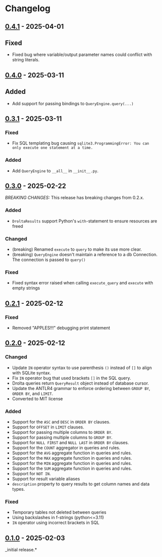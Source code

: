 # Changelog

## [0.4.1] - 2025-04-01

## Fixed

- Fixed bug where variable/output parameter names could conflict with string literals.

## [0.4.0] - 2025-03-11

## Added

- Add support for passing bindings to `QueryEngine.query(...)`

## [0.3.1] - 2025-03-11

### Fixed

- Fix SQL templating bug causing `sqlite3.ProgrammingError: You can only execute one statement at a time.`

### Added

- Add `QueryEngine` to `__all__` in  `__init__.py`.

## [0.3.0] - 2025-02-22

*BREAKING CHANGES:* This release has breaking changes from 0.2.x.

### Added

- `DroltaResults` support Python's `with`-statement to ensure resources are freed

### Changed

- (breaking) Renamed `execute` to `query` to make its use more clear.
- (breaking) `QueryEngine` doesn't maintain a reference to a db Connection. The connection is passed to `query()`

### Fixed

- Fixed syntax error raised when calling `execute_query` and `execute` with empty strings

## [0.2.1] - 2025-02-12

### Fixed

- Removed "APPLES!!!" debugging print statement

## [0.2.0] - 2025-02-12

### Changed

- Update `IN` operator syntax to use parenthesis `()` instead of `[]` to align with SQLite syntax.
- Fix `IN` operator bug that used brackets `[]` in the SQL query.
- Drolta queries return `QueryResult` object instead of database cursor.
- Update the ANTLR4 grammar to enforce ordering between `GROUP BY`, `ORDER BY`, and `LIMIT`.
- Converted to MIT license

### Added

- Support for the `ASC` and `DESC` in `ORDER BY` clauses.
- Support for `OFFSET` in `LIMIT` clauses.
- Support for passing multiple columns to `ORDER BY`.
- Support for passing multiple columns to `GROUP BY`.
- Support for `NULL FIRST` and `NULL LAST` in `ORDER BY` clauses.
- Support for the `COUNT` aggregator in queries and rules.
- Support for the `AVG` aggregate function in queries and rules.
- Support for the `MAX` aggregate function in queries and rules.
- Support for the `MIN` aggregate function in queries and rules.
- Support for the `SUM` aggregate function in queries and rules.
- Support for `NOT IN`.
- Support for result variable aliases
- `description` property to query results to get column names and data types.

### Fixed

- Temporary tables not deleted between queries
- Using backslashes in f-strings (python<=3.11)
- `IN` operator using incorrect brackets in SQL

## [0.1.0] - 2025-02-03

_initial release.*

[0.1.0]: https://github.com/ShiJbey/drolta_py/releases/v0.1.0
[0.2.0]: https://github.com/ShiJbey/drolta_py/releases/v0.2.0
[0.2.1]: https://github.com/ShiJbey/drolta_py/releases/v0.2.1
[0.3.0]: https://github.com/ShiJbey/drolta_py/releases/v0.3.0
[0.3.1]: https://github.com/ShiJbey/drolta_py/releases/v0.3.1
[0.4.0]: https://github.com/ShiJbey/drolta_py/releases/v0.4.0
[0.4.1]: https://github.com/ShiJbey/drolta_py/releases/v0.4.1

